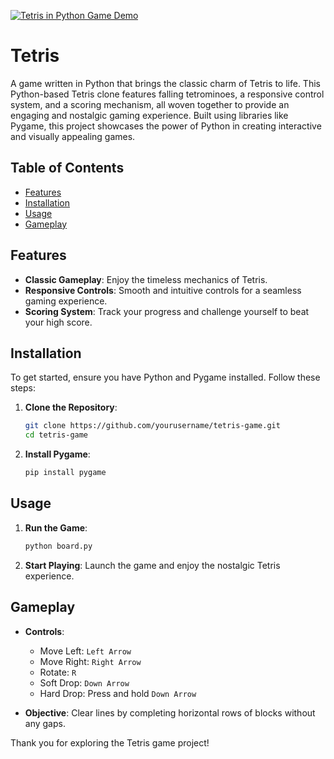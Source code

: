 [![Tetris in Python Game Demo](https://i.ytimg.com/vi/v4Ebj-fQb1Y/hqdefault.jpg?sqp=-oaymwFBCNACELwBSFryq4qpAzMIARUAAIhCGAHYAQHiAQoIGBACGAY4AUAB8AEB-AH-CYAC0AWKAgwIABABGFEgWChlMA8=&rs=AOn4CLAI-lB2Mw-r6Si6MiVkvwxEaRIkJg)](https://www.youtube.com/watch?v=v4Ebj-fQb1Y)
# Tetris

A game written in Python that brings the classic charm of Tetris to life. This Python-based Tetris clone features falling tetrominoes, a responsive control system, and a scoring mechanism, all woven together to provide an engaging and nostalgic gaming experience. Built using libraries like Pygame, this project showcases the power of Python in creating interactive and visually appealing games.

## Table of Contents
- [Features](#features)
- [Installation](#installation)
- [Usage](#usage)
- [Gameplay](#gameplay)

## Features
- **Classic Gameplay**: Enjoy the timeless mechanics of Tetris.
- **Responsive Controls**: Smooth and intuitive controls for a seamless gaming experience.
- **Scoring System**: Track your progress and challenge yourself to beat your high score.

## Installation
To get started, ensure you have Python and Pygame installed. Follow these steps:

1. **Clone the Repository**:
    ```bash
    git clone https://github.com/yourusername/tetris-game.git
    cd tetris-game
    ```

2. **Install Pygame**:
    ```bash
    pip install pygame
    ```

## Usage
1. **Run the Game**:
    ```bash
    python board.py
    ```

2. **Start Playing**: Launch the game and enjoy the nostalgic Tetris experience.

## Gameplay
- **Controls**:
  - Move Left: `Left Arrow`
  - Move Right: `Right Arrow`
  - Rotate: `R`
  - Soft Drop: `Down Arrow`
  - Hard Drop: Press and hold `Down Arrow`

- **Objective**: Clear lines by completing horizontal rows of blocks without any gaps.

Thank you for exploring the Tetris game project!

